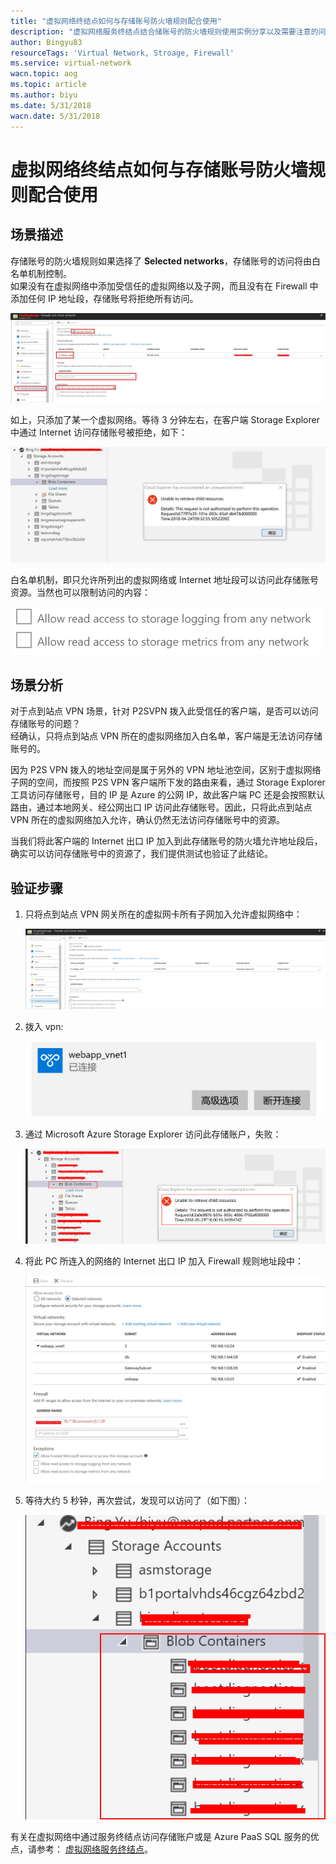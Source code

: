 ```yaml
---
title: "虚拟网络终结点如何与存储账号防火墙规则配合使用"
description: "虚拟网络服务终结点结合储账号的防火墙规则使用实例分享以及需要注意的问题"
author: Bingyu83
resourceTags: 'Virtual Network, Stroage, Firewall'
ms.service: virtual-network
wacn.topic: aog
ms.topic: article
ms.author: biyu
ms.date: 5/31/2018
wacn.date: 5/31/2018
---
```


# 虚拟网络终结点如何与存储账号防火墙规则配合使用

## 场景描述

存储账号的防火墙规则如果选择了 **Selected networks**，存储账号的访问将由白名单机制控制。<br>
如果没有在虚拟网络中添加受信任的虚拟网络以及子网，而且没有在 Firewall 中添加任何 IP 地址段，存储账号将拒绝所有访问。

![01](media/aog-virtual-network-endpoint-howto-work-with-storage-firewall/01.png)

如上，只添加了某一个虚拟网络。等待 3 分钟左右，在客户端 Storage Explorer 中通过 Internet 访问存储账号被拒绝，如下：

![02](media/aog-virtual-network-endpoint-howto-work-with-storage-firewall/02.png)

白名单机制，即只允许所列出的虚拟网络或 Internet 地址段可以访问此存储账号资源。当然也可以限制访问的内容：

![03](media/aog-virtual-network-endpoint-howto-work-with-storage-firewall/03.png)

## 场景分析

对于点到站点 VPN 场景，针对 P2SVPN 拨入此受信任的客户端，是否可以访问存储账号的问题？<br>
经确认，只将点到站点 VPN 所在的虚拟网络加入白名单，客户端是无法访问存储账号的。

因为 P2S VPN 拨入的地址空间是属于另外的 VPN 地址池空间，区别于虚拟网络子网的空间，而按照 P2S VPN 客户端所下发的路由来看，通过 Storage Explorer 工具访问存储账号，目的 IP 是 Azure 的公网 IP，故此客户端 PC 还是会按照默认路由，通过本地网关、经公网出口 IP 访问此存储账号。因此，只将此点到站点 VPN 所在的虚拟网络加入允许，确认仍然无法访问存储账号中的资源。

当我们将此客户端的 Internet 出口 IP 加入到此存储账号的防火墙允许地址段后，确实可以访问存储账号中的资源了，我们提供测试也验证了此结论。

## 验证步骤

1. 只将点到站点 VPN 网关所在的虚拟网卡所有子网加入允许虚拟网络中：

    ![04](media/aog-virtual-network-endpoint-howto-work-with-storage-firewall/04.png)

2. 拨入 vpn:

    ![05](media/aog-virtual-network-endpoint-howto-work-with-storage-firewall/05.png)

3. 通过 Microsoft Azure Storage Explorer 访问此存储账户，失败：

    ![06](media/aog-virtual-network-endpoint-howto-work-with-storage-firewall/06.png)

4. 将此 PC 所连入的网络的 Internet 出口 IP 加入 Firewall 规则地址段中：

    ![07](media/aog-virtual-network-endpoint-howto-work-with-storage-firewall/07.png)

5. 等待大约 5 秒钟，再次尝试，发现可以访问了（如下图）：

    ![08](media/aog-virtual-network-endpoint-howto-work-with-storage-firewall/08.png)

有关在虚拟网络中通过服务终结点访问存储账户或是 Azure PaaS SQL 服务的优点，请参考：
[虚拟网络服务终结点](https://docs.azure.cn/zh-cn/virtual-network/virtual-network-service-endpoints-overview#key-benefits)。
